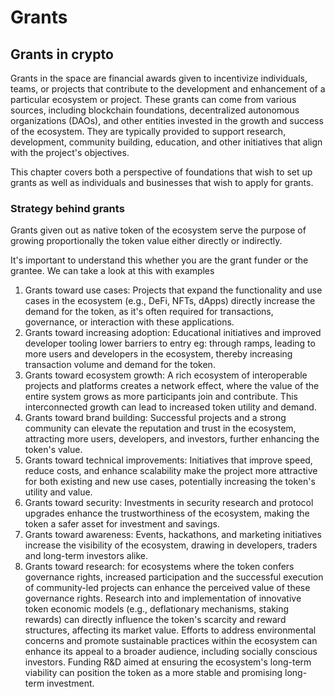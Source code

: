 # Grants

## Grants in crypto

Grants in the space are financial awards given to incentivize individuals, teams, or projects that contribute to the development and enhancement of a particular ecosystem or project. These grants can come from various sources, including blockchain foundations, decentralized autonomous organizations (DAOs), and other entities invested in the growth and success of the ecosystem. They are typically provided to support research, development, community building, education, and other initiatives that align with the project's objectives.

This chapter covers both a perspective of foundations that wish to set up grants as well as individuals and businesses that wish to apply for grants.

### Strategy behind grants

Grants given out as native token of the ecosystem serve the purpose of growing proportionally the token value either directly or indirectly.

It's important to understand this whether you are the grant funder or the grantee. We can take a look at this with examples

1. Grants toward use cases: Projects that expand the functionality and use cases in the ecosystem (e.g., DeFi, NFTs, dApps) directly increase the demand for the token, as it's often required for transactions, governance, or interaction with these applications.
2. Grants toward increasing adoption: Educational initiatives and improved developer tooling lower barriers to entry eg: through ramps, leading to more users and developers in the ecosystem, thereby increasing transaction volume and demand for the token.
3. Grants toward ecosystem growth: A rich ecosystem of interoperable projects and platforms creates a network effect, where the value of the entire system grows as more participants join and contribute. This interconnected growth can lead to increased token utility and demand.
4. Grants toward brand building: Successful projects and a strong community can elevate the reputation and trust in the ecosystem, attracting more users, developers, and investors, further enhancing the token's value.
5. Grants toward technical improvements: Initiatives that improve speed, reduce costs, and enhance scalability make the project more attractive for both existing and new use cases, potentially increasing the token's utility and value.
6. Grants toward security: Investments in security research and protocol upgrades enhance the trustworthiness of the ecosystem, making the token a safer asset for investment and savings.
7. Grants toward awareness: Events, hackathons, and marketing initiatives increase the visibility of the ecosystem, drawing in developers, traders and long-term investors alike.
8. Grants toward research: for ecosystems where the token confers governance rights, increased participation and the successful execution of community-led projects can enhance the perceived value of these governance rights. Research into and implementation of innovative token economic models (e.g., deflationary mechanisms, staking rewards) can directly influence the token's scarcity and reward structures, affecting its market value. Efforts to address environmental concerns and promote sustainable practices within the ecosystem can enhance its appeal to a broader audience, including socially conscious investors. Funding R&D aimed at ensuring the ecosystem's long-term viability can position the token as a more stable and promising long-term investment.
